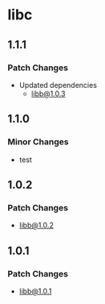 # libc

## 1.1.1

### Patch Changes

- Updated dependencies
  - libb@1.0.3

## 1.1.0

### Minor Changes

- test

## 1.0.2

### Patch Changes

- libb@1.0.2

## 1.0.1

### Patch Changes

- libb@1.0.1
